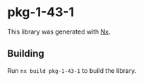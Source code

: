 # pkg-1-43-1

This library was generated with [Nx](https://nx.dev).

## Building

Run `nx build pkg-1-43-1` to build the library.
